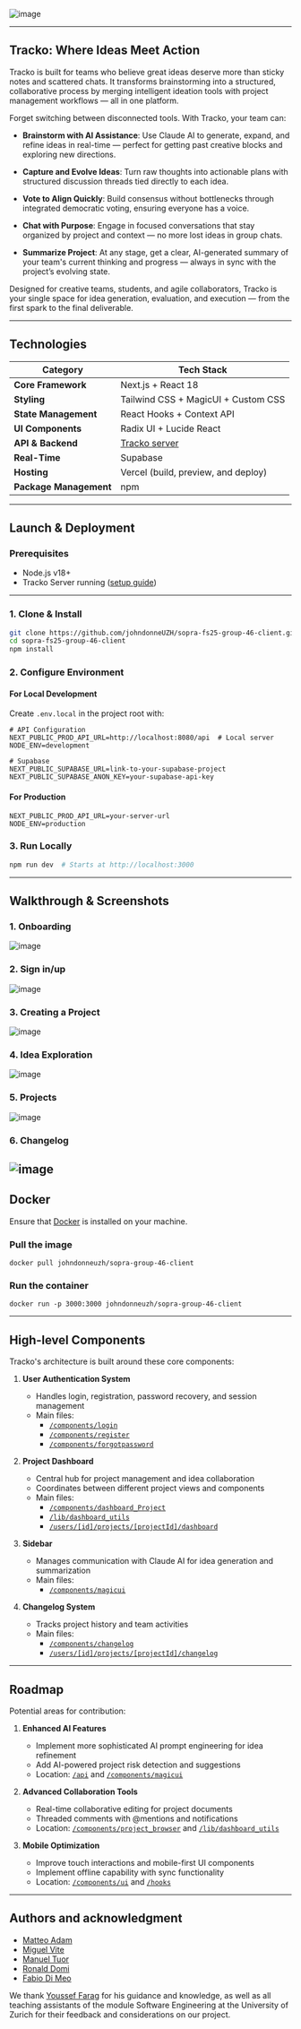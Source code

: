 ![image](https://github.com/user-attachments/assets/0a50f47f-1f1d-48b7-9424-4340909385ef)

---

## **Tracko: Where Ideas Meet Action**

Tracko is built for teams who believe great ideas deserve more than sticky notes and scattered chats. It transforms brainstorming into a structured, collaborative process by merging intelligent ideation tools with project management workflows — all in one platform.

Forget switching between disconnected tools. With Tracko, your team can:

-   **Brainstorm with AI Assistance**: Use Claude AI to generate, expand, and refine ideas in real-time — perfect for getting past creative blocks and exploring new directions.
    
-   **Capture and Evolve Ideas**: Turn raw thoughts into actionable plans with structured discussion threads tied directly to each idea.
    
-   **Vote to Align Quickly**: Build consensus without bottlenecks through integrated democratic voting, ensuring everyone has a voice.
    
-   **Chat with Purpose**: Engage in focused conversations that stay organized by project and context — no more lost ideas in group chats.
    
-   **Summarize Project**: At any stage, get a clear, AI-generated summary of your team's current thinking and progress — always in sync with the project’s evolving state.
    

Designed for creative teams, students, and agile collaborators, Tracko is your single space for idea generation, evaluation, and execution — from the first spark to the final deliverable.

---

## **Technologies**  
| Category             | Tech Stack                                                               |
|----------------------|--------------------------------------------------------------------------|
| **Core Framework**   | Next.js + React 18                                     |
| **Styling**          | Tailwind CSS + MagicUI + Custom CSS                                      |
| **State Management** | React Hooks + Context API                                                |
| **UI Components**    | Radix UI + Lucide React                                           ||
| **API & Backend**    | [Tracko server](https://github.com/johndonneUZH/sopra-fs25-group-46-server) |
| **Real-Time**        | Supabase                |
| **Hosting**          | Vercel (build, preview, and deploy)                                      
| **Package Management** | npm                                                                   |

---

## **Launch & Deployment**  

### **Prerequisites**  
- Node.js v18+  
- Tracko Server running ([setup guide](https://github.com/johndonneUZH/sopra-fs25-group-46-server))  
---


### **1. Clone & Install**  
```bash
git clone https://github.com/johndonneUZH/sopra-fs25-group-46-client.git
cd sopra-fs25-group-46-client
npm install
```

### **2. Configure Environment**  

#### **For Local Development**

Create  `.env.local`  in the project root with:

```env
# API Configuration
NEXT_PUBLIC_PROD_API_URL=http://localhost:8080/api  # Local server
NODE_ENV=development

# Supabase 
NEXT_PUBLIC_SUPABASE_URL=link-to-your-supabase-project
NEXT_PUBLIC_SUPABASE_ANON_KEY=your-supabase-api-key
```
#### **For Production**

```env
NEXT_PUBLIC_PROD_API_URL=your-server-url
NODE_ENV=production
```

### **3. Run Locally**  
```bash
npm run dev  # Starts at http://localhost:3000
```
---

## **Walkthrough & Screenshots**  

### **1. Onboarding**  
![image](https://github.com/user-attachments/assets/2c4705e9-fdff-4883-8c1a-1d4ee3d93a23)

### **2. Sign in/up**  
![image](https://github.com/user-attachments/assets/6da5b11d-413b-48d7-9e73-fe55754a2bd7)

### **3. Creating a Project**  
![image](https://github.com/user-attachments/assets/f904cd63-83ef-4569-b210-60a1e09a7eb9)


### **4. Idea Exploration**  
![image](https://github.com/user-attachments/assets/3f31e985-6dea-470b-93aa-209cc20beee5)
 

### **5. Projects**  
![image](https://github.com/user-attachments/assets/0563e0b9-28ef-4d91-9c6a-85ed4fa78e71)
 

### **6. Changelog**  
![image](https://github.com/user-attachments/assets/0d87f5a4-1ea1-418c-812e-db58b77ae61e)
---
## Docker

Ensure that [Docker](https://www.docker.com/) is installed on your machine.

### Pull the image

```docker pull johndonneuzh/sopra-group-46-client```

### Run the container

```docker run -p 3000:3000 johndonneuzh/sopra-group-46-client```

---
## High-level Components

Tracko's architecture is built around these core components:

1. **User Authentication System**  
   - Handles login, registration, password recovery, and session management  
   - Main files:  
     - [`/components/login`](/components/login)  
     - [`/components/register`](/components/register)  
     - [`/components/forgotpassword`](/components/forgotpassword)  

2. **Project Dashboard**  
   - Central hub for project management and idea collaboration  
   - Coordinates between different project views and components  
   - Main files:  
     - [`/components/dashboard_Project`](/components/dashboard_Project)  
     - [`/lib/dashboard_utils`](/lib/dashboard_utils)  
     - [`/users/[id]/projects/[projectId]/dashboard`](/users/[id]/projects/[projectId]/dashboard)

3. **Sidebar**  
   - Manages communication with Claude AI for idea generation and summarization  
   - Main files:  
     - [`/components/magicui`](/components/sidebar) 

4. **Changelog System**  
   - Tracks project history and team activities  
   - Main files:  
     - [`/components/changelog`](/components/changelog)  
     - [`/users/[id]/projects/[projectId]/changelog`](/users/[id]/projects/[projectId]/changelog)

---
## Roadmap

Potential areas for contribution:

1. **Enhanced AI Features**  
   - Implement more sophisticated AI prompt engineering for idea refinement  
   - Add AI-powered project risk detection and suggestions  
   - Location: [`/api`](/api) and [`/components/magicui`](/components/magicui)

2. **Advanced Collaboration Tools**  
   - Real-time collaborative editing for project documents  
   - Threaded comments with @mentions and notifications  
   - Location: [`/components/project_browser`](/components/project_browser) and [`/lib/dashboard_utils`](/lib/dashboard_utils)

3. **Mobile Optimization**  
   - Improve touch interactions and mobile-first UI components  
   - Implement offline capability with sync functionality  
   - Location: [`/components/ui`](/components/ui) and [`/hooks`](/hooks)
---
## Authors and acknowledgment

-   [Matteo Adam](https://github.com/johndonneUZH)
-   [Miguel Vite](https://github.com/JMAVITE)
-   [Manuel Tuor](https://github.com/manueltuor)
-   [Ronald Domi](https://github.com/RonaldDomi)
-   [Fabio Di Meo](https://github.com/fabiotilor)

We thank [Youssef Farag](https://github.com/Figo2003) for his guidance and knowledge, as well as all teaching assistants of the module Software Engineering at the University of Zurich for their feedback and considerations on our project.


